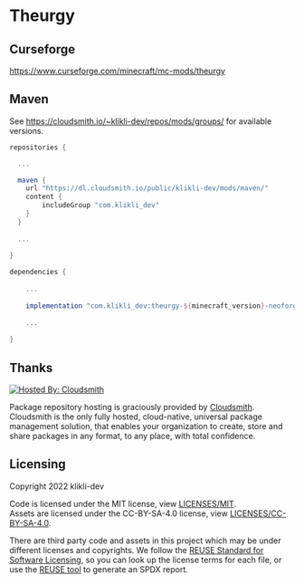 <!--
SPDX-FileCopyrightText: 2022 klikli-dev

SPDX-License-Identifier: MIT
-->

# Theurgy 


## Curseforge

https://www.curseforge.com/minecraft/mc-mods/theurgy

## Maven

See https://cloudsmith.io/~klikli-dev/repos/mods/groups/ for available versions.

```gradle
repositories {

  ...

  maven {
    url "https://dl.cloudsmith.io/public/klikli-dev/mods/maven/"
    content {
        includeGroup "com.klikli_dev"
    }
  }
  
  ...
  
}
```

```gradle
dependencies {
 
    ...
    
    implementation "com.klikli_dev:theurgy-${minecraft_version}-neoforge:${theurgy_version}"
    
    ...
    
}
```

## Thanks

[![Hosted By: Cloudsmith](https://img.shields.io/badge/OSS%20hosting%20by-cloudsmith-blue?logo=cloudsmith&style=for-the-badge)](https://cloudsmith.com)

Package repository hosting is graciously provided by [Cloudsmith](https://cloudsmith.com).
Cloudsmith is the only fully hosted, cloud-native, universal package management solution, that
enables your organization to create, store and share packages in any format, to any place, with total
confidence.

## Licensing

Copyright 2022 klikli-dev

Code is licensed under the MIT license, view [LICENSES/MIT](./LICENSES/MIT.txt).   
Assets are licensed under the CC-BY-SA-4.0 license, view [LICENSES/CC-BY-SA-4.0](./LICENSES/CC-BY-4.0.txt).   

There are third party code and assets in this project which may be under different licenses and copyrights. We follow the [REUSE Standard for Software Licensing](https://reuse.software/), so you can look up the license terms for each file, or use the [REUSE tool](https://github.com/fsfe/reuse-tool) to generate an SPDX report.
